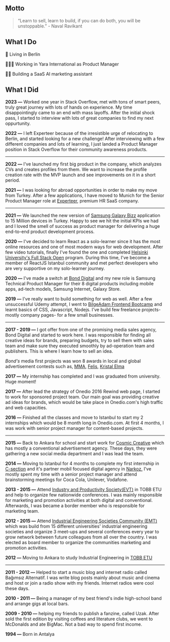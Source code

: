 ## **Motto**

> “Learn to sell, learn to build, if you can do both, you will be unstoppable.” - Naval Ravikant


## **What I Do**

📍 Living in Berlin

🧑🏽‍💻 Working in Yara International as Product Manager

🦸🏻 Building a SaaS AI marketing assistant

## **What I Did**

**2023 —** Worked one year in Stack Overflow, met with tons of smart peers, truly great journey with lots of hands on experience. My time disappointingly came to an end with mass layoffs. After the initial shock pass, I started to interview with lots of great companies to find my next oppurtunity.

**2022 —** I left Experteer because of the irresistible urge of relocating to Berlin,  and started looking for a new challenge! After interviewing with a few different companies and lots of learning, I just landed a Product Manager position in Stack Overflow for their community awareness products.

---

**2022 —** I've launched my first big product in the company, which analyzes CVs and creates profiles from them. We want to increase the profile creation rate with the MVP launch and see improvements on it in a short period.

**2021 —** I was looking for abroad opportunities in order to make my move from Turkey. After a few applications, I have moved to Munich for the Senior Product Manager role at [Experteer](https://eu.experteer.com/), premium HR SaaS company.

---

**2021 —** We launched the new version of [Samsung Galaxy Bizz](https://play.google.com/store/apps/details?id=com.setk.widget&hl=tr&gl=US) application to 15 Million devices in Turkey. Happy to see we hit the initial KPIs we had and I loved the smell of success as product manager for delivering a huge end-to-end product development process. 

**2020 —** I've decided to learn React as a solo-learner since it has the most online resources and one of most modern ways for web development. After few video tutorials, finally I've found the one and completed [Helsinki University's Full Stack Open](https://fullstackopen.com/en) program. During this time, I've become a member of ReactJS Istanbul community and met perfect developers who are very supportive on my solo-learner journey.

**2020 —** I've made a switch at [Bond Digital](https://www.linkedin.com/company/the-bond-digital/) and my new role is Samsung Technical Product Manager for their 8 digital products including mobile apps, ad-tech models, Samsung Internet, Galaxy Store. 


**2019 —** I've really want to build something for web as well. After a few unsuccessful Udemy attempt, I went to [BilgeAdam Frontend Bootcamp](https://www.bilgeadam.com/akademi/bilisim-uzmanligi/front-end-development) and learnt basics of CSS, Javascript, Nodejs. I've build few freelance projects-mostly company pages- for a few small businesses.

---

**2017 - 2019 —** I got offer from one of the promising media sales agency, Bond Digital and started to work here. I was responsible for finding all creative ideas for brands, preparing budgets, try to sell them with sales team and make sure they executed smoothly by ad-operation team and publishers. This is where I learn how to sell an idea. 

*Bond's* media first projects was won 8 awards in local and global advertisement contests such as, [MMA](https://www.mmaglobal.com/smarties/awards), [Felis](https://felisodulleri.com/), [Kristal Elma](https://www.kristalelma.org.tr/)

**2017 —** My internship has completed and I was graduated from university. Huge moment!

**2017 —** After lead the strategy of Onedio 2016 Rewind web page, I started to work for sponsored project team. Our main goal was providing creative ad ideas for brands, which would be take place in Onedio.com's high traffic and web capacities.

**2016 —** Finished all the classes and move to Istanbul to start my 2 internships which would be 8 month long in Onedio.com. At first 4 months, I was work with senior project manager for content-based projects.

---

**2015 —** Back to Ankara for school and start work for [Cosmic Creative](https://www.cosmic.com.tr/) which has mostly a conventional advertisement agency. These days, they were gathering a new social media department and I was lead the team.

**2014 —** Moving to Istanbul for 4 months to complete my first internship in [C-section](https://www.c-section.com/) and it's partner mobil focused digital agency in [Narkoz.](https://www.narkoz.com.tr/) I've mostly spent my time with a senior project manager and attend brainstorming meetings for Coca Cola, Unilever, Vodafone.

**2013 - 2015 —** Attend [Industry and Productivity Society(EVT)](https://www.etuevt.org/) in TOBB ETU and help to organize few nationwide conferences. I was mainly responsible for marketing and promotion activities at both digital and conventional. Afterwards, I was became a border member who is responsible for marketing team.

**2012 - 2015 —** Attend [Industrial Engineering Societies Community (EMT)](https://turkiyeemt.com/) which was build from 15 different universities' industrial engineering societies and organize 3 meet-ups and several conferences every year to grow network between future colleagues from all over the country. I was elected as board member to organize the communities marketing and promotion activities.

**2012 —** Moving to Ankara to study Industrial Engineering in [TOBB ETU](https://www.etu.edu.tr/tr)

---

**2011 - 2012 —** Helped to start a music blog and internet radio called Bağımsız Alternatif. I was write blog posts mainly about music and cinema and host or join a radio show with my friends. Internet radios were cool these days.

**2010 - 2011 —** Being a manager of my best friend's indie high-school band and arrange gigs at local bars.

**2009 - 2010 —** helping my friends to publish a fanzine, called Uzak. After sold the first edition by visiting coffees and literature clubs, we went to McDonalds and ate BigMac. Not a bad way to spend first income.

**1994 —** Born in Antalya